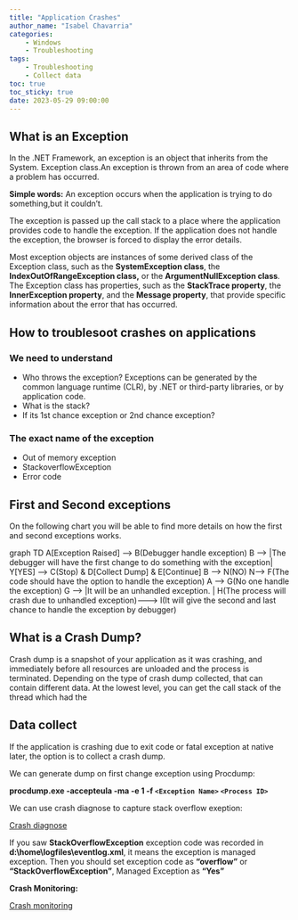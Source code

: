 ```yaml
---
title: "Application Crashes"
author_name: "Isabel Chavarria"
categories:
    - Windows
    - Troubleshooting
tags:
    - Troubleshooting
    - Collect data
toc: true
toc_sticky: true
date: 2023-05-29 09:00:00
---
```


<html>
<head>
  <!-- Google tag (gtag.js) -->
<script async src="https://www.googletagmanager.com/gtag/js?id=G-0DC5DVJXR5"></script>
<script>
  window.dataLayer = window.dataLayer || [];
  function gtag(){dataLayer.push(arguments);}
  gtag('js', new Date());

  gtag('config', 'G-0DC5DVJXR5');
</script>
</head>
</html>

## What is an Exception

In the .NET Framework, an exception is an object that inherits from the System.
Exception class.An exception is thrown from an area of code where a problem has occurred.

**Simple words:** An exception occurs when the application is trying to do
something,but it couldn’t.

The exception is passed up the call stack to a place where the application provides
code to handle the exception. If the application does not handle the
exception, the browser is forced to display the error details.

Most exception objects are instances of some derived class of the
Exception class, such as the **SystemException class**,
the **IndexOutOfRangeException class,** or the **ArgumentNullException class**.
The Exception class has properties, such as the **StackTrace property**,
the **InnerException property**, and the **Message property**, that provide
specific information about the error that has occurred.

## How to troublesoot crashes on applications

### We need to understand

- Who throws the exception? Exceptions can be generated by the common language
 runtime (CLR), by .NET or third-party libraries, or by application code.
- What is the stack?
- If its 1st chance exception or 2nd chance exception?

### The exact name of the exception

- Out of memory exception
- StackoverflowException
- Error code

## First and Second exceptions

On the following chart you will be able to find more details on how the first
and second exceptions works.

<div class="mermaid">
graph TD
A[Exception Raised] --> B(Debugger handle exception)
B --> |The debugger will have the first change to do something with the exception| Y[YES] --> C(Stop) & D[Collect Dump] & E[Continue]
B --> N(NO)
N--> F(The code should have the option to handle the exception)
A --> G(No one handle the exception)
G --> |It will be an unhandled exception. | H(The process will crash due to unhandled exception)---> I(It will give the second and last chance to handle the exception by debugger)
 </div>

## What is a Crash Dump?

Crash dump is a snapshot of your application as it was crashing, and immediately
before all resources are unloaded and the process is terminated.
Depending on the type of crash dump collected, that can contain different data.
At the lowest level, you can get the call stack of the thread which had the

## Data collect

If the application is crashing due to exit code or fatal exception at native
later, the option is to collect a crash dump.

We can generate dump on first change exception using Procdump:

**procdump.exe -accepteula -ma -e 1 -f `<Exception Name>` `<Process ID>`**

We can use crash diagnose to capture stack overflow exeption:

[Crash diagnose](https://docs.microsoft.com/en-us/archive/blogs/asiatech/how-to-use-crash-diagnoser-to-capture-stack-overflow-exception-dump-in-mvc-web-app-on-microsoft-azure)

If you saw **StackOverflowException** exception code was
recorded in **d:\home\logfiles\eventlog.xml**,
it means the exception is managed exception. Then you should set exception
code as **“overflow”** or **“StackOverflowException”**, Managed Exception as **“Yes”**

**Crash Monitoring:**

[Crash monitoring](https://azure.github.io/AppService/2020/08/11/Crash-Monitoring-Feature-in-Azure-App-Service )